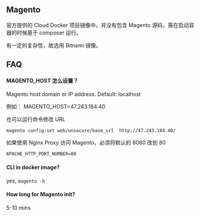 ## Magento

官方提供的 Cloud Docker 项目镜像中，并没有包含 Magento 源码，需在启动容器的时候基于 composer 运行。

有一定的复杂性，故选用 Bitnami 镜像。

## FAQ

#### MAGENTO_HOST 怎么设置？

Magento host domain or IP address. Default: localhost

例如： MAGENTO_HOST=47.243.184.40

也可以运行命令修改 URL
```
magento config:set web/unsecure/base_url  http://47.243.184.40/
```

如果使用 Nginx Proxy 访问 Magento，必须将默认的 8080 改到 80

```
APACHE_HTTP_PORT_NUMBER=80
```

#### CLI in docker image?

yes, `magento -h`

#### How long for Magento init?

5-10 mins 
